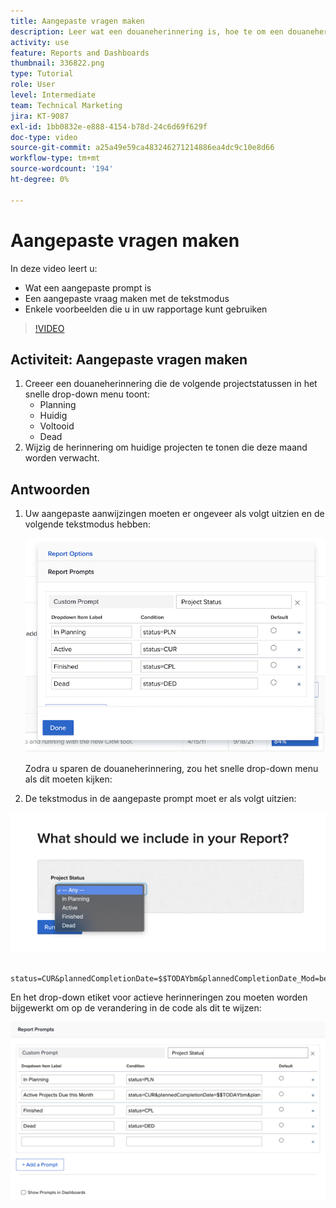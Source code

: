 ```yaml
---
title: Aangepaste vragen maken
description: Leer wat een douaneherinnering is, hoe te om een douaneherinnering tot stand te brengen gebruikend tekstwijze, en sommige voorbeelden die u in rapportering in Workfront kunt gebruiken.
activity: use
feature: Reports and Dashboards
thumbnail: 336822.png
type: Tutorial
role: User
level: Intermediate
team: Technical Marketing
jira: KT-9087
exl-id: 1bb0832e-e888-4154-b78d-24c6d69f629f
doc-type: video
source-git-commit: a25a49e59ca483246271214886ea4dc9c10e8d66
workflow-type: tm+mt
source-wordcount: '194'
ht-degree: 0%

---
```


# Aangepaste vragen maken

In deze video leert u:

* Wat een aangepaste prompt is
* Een aangepaste vraag maken met de tekstmodus
* Enkele voorbeelden die u in uw rapportage kunt gebruiken

>[!VIDEO](https://video.tv.adobe.com/v/336822/?quality=12&learn=on)

## Activiteit: Aangepaste vragen maken

1. Creeer een douaneherinnering die de volgende projectstatussen in het snelle drop-down menu toont:
   * Planning
   * Huidig
   * Voltooid
   * Dead
1. Wijzig de herinnering om huidige projecten te tonen die deze maand worden verwacht.

## Antwoorden

1. Uw aangepaste aanwijzingen moeten er ongeveer als volgt uitzien en de volgende tekstmodus hebben:

   ![Een afbeelding van het scherm om een nieuw filter in de tekstmodus te maken](assets/cp-01.png)

   Zodra u sparen de douaneherinnering, zou het snelle drop-down menu als dit moeten kijken:

1. De tekstmodus in de aangepaste prompt moet er als volgt uitzien:

![Een afbeelding van het scherm om een nieuw filter in de tekstmodus te maken](assets/cp-02.png)

```
   status=CUR&plannedCompletionDate=$$TODAYbm&plannedCompletionDate_Mod=between&plannedCompletionDate_Range=$$TODAYem 
```

En het drop-down etiket voor actieve herinneringen zou moeten worden bijgewerkt om op de verandering in de code als dit te wijzen:

![Een afbeelding van het scherm om een nieuw filter in de tekstmodus te maken](assets/cp-02a.png)
